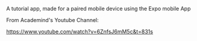 A tutorial app, made for a paired mobile device using the Expo mobile App

From Academind's Youtube Channel:

https://www.youtube.com/watch?v=6ZnfsJ6mM5c&t=831s
